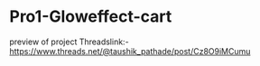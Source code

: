 # Pro1-Gloweffect-cart
preview of project
Threadslink:-https://www.threads.net/@taushik_pathade/post/Cz8O9iMCumu
